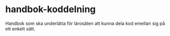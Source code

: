 # handbok-koddelning
Handbok som ska underlätta för lärosäten att kunna dela kod emellan sig på ett enkelt sätt. 
